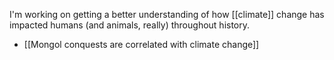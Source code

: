 I'm working on getting a better understanding of how [[climate]] change has impacted humans (and animals, really) throughout history.

- [[Mongol conquests are correlated with climate change]] 